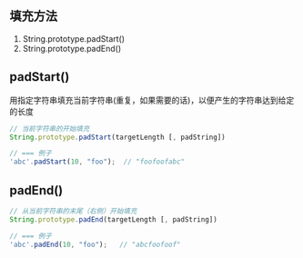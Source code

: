 
## 填充方法
1. String.prototype.padStart()
2. String.prototype.padEnd()

## padStart()
用指定字符串填充当前字符串(重复，如果需要的话)，以便产生的字符串达到给定的长度

```js
// 当前字符串的开始填充
String.prototype.padStart(targetLength [, padString])

// === 例子
'abc'.padStart(10, "foo");  // "foofoofabc"
```

## padEnd()
```js
// 从当前字符串的末尾（右侧）开始填充
String.prototype.padEnd(targetLength [, padString])

// === 例子
'abc'.padEnd(10, "foo");   // "abcfoofoof"
```